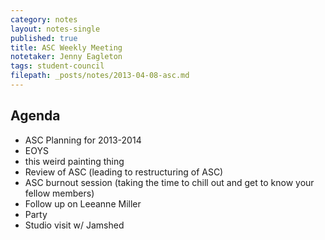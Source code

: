 ```yaml
---
category: notes
layout: notes-single
published: true
title: ASC Weekly Meeting
notetaker: Jenny Eagleton
tags: student-council
filepath: _posts/notes/2013-04-08-asc.md
---
```


## Agenda

- ASC Planning for 2013-2014  
- EOYS  
- this weird painting thing  
- Review of ASC (leading to restructuring of ASC)  
- ASC burnout session (taking the time to chill out and get to know your fellow members)  
- Follow up on Leeanne Miller  
- Party  
- Studio visit w/ Jamshed